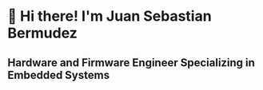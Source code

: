 # 👋 Hi there! I'm Juan Sebastian Bermudez

## Hardware and Firmware Engineer Specializing in Embedded Systems


